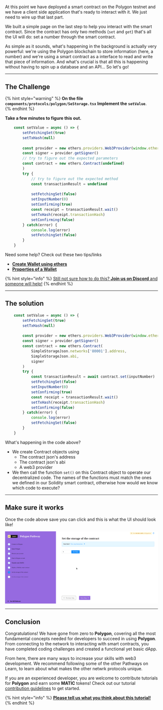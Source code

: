 # 

At this point we have deployed a smart contract on the Polygon testnet and we have a client side application that's ready to interact with it. We just need to wire up that last part.

We built a simple page on the last step to help you interact with the smart contract. Since the contract has only two methods (`set` and `get`) that's all the UI will do: set a number through the smart contract.

As simple as it sounds, what's happening in the background is actually very powerful: we're using the Polygon blockchain to store information (here, a number) and we're using a smart contract as a interface to read and write that piece of information. And what's crucial is that all this is happening without having to spin up a database and an API... So let's go!

-------------------------------------

## The Challenge

{% hint style="warning" %}
**On the file `components/protocols/polygon/SeStorage.tsx` Implement the `setValue`**.    
{% endhint %}

**Take a few minutes to figure this out.**

```typescript
	const setValue = async () => {
		setFetchingSet(true)
		setTxHash(null)
	
		const provider = new ethers.providers.Web3Provider(window.ethereum)
		const signer = provider.getSigner()
		// try to figure out the expected parameters
		const contract = new ethers.Contract(undefined)
		)
		try {
			// try to figure out the expected method 
			const transactionResult = undefined

			setFetchingSet(false)
			setInputNumber(0)
			setConfirming(true)
			const receipt = transactionResult.wait()
			setTxHash(receipt.transactionHash)
			setConfirming(false)
		} catch(error) {
			console.log(error)
			setFetchingSet(false)
		}
	}
```



Need some help? Check out these two tips/links  
* [**Create Wallet using ethers**](https://docs.ethers.io/v5/api/signer/#Wallet) 
* [**Properties of a Wallet**](https://docs.ethers.io/v5/api/signer/#Wallet--properties) 

{% hint style="info" %}
[Still not sure how to do this? **Join us on Discord** and someone will help!](https://discord.gg/fszyM7K)
{% endhint %}

-------------------------------------

## The solution

```typescript
	const setValue = async () => {
		setFetchingSet(true)
		setTxHash(null)
	
		const provider = new ethers.providers.Web3Provider(window.ethereum)
		const signer = provider.getSigner()
		const contract = new ethers.Contract(
			SimpleStorageJson.networks['80001'].address,
			SimpleStorageJson.abi,
			signer
		)
		try {
			const transactionResult = await contract.set(inputNumber)
			setFetchingSet(false)
			setInputNumber(0)
			setConfirming(true)
			const receipt = transactionResult.wait()
			setTxHash(receipt.transactionHash)
			setConfirming(false)
		} catch(error) {
			console.log(error)
			setFetchingSet(false)
		}
	}
```

What's happening in the code above?

* We create Contract objects using
  * The contract json's address
  * The contract json's abi
  * A web3 provider
* We then call the function `set()` on this Contract object to operate our decentralized code. The names of the functions must match the ones we defined in our Solidity smart contract, otherwise how would we know which code to execute? 

-----------------------------

## Make sure it works

Once the code above save you can click and this is what the UI should look like!

![](../../../.gitbook/assets/polygon-setter-v2.gif)

-------------------------------------

## Conclusion

Congratulations! We have gone from zero to **Polygon**, covering all the most fundamental concepts needed for developers to succeed in using **Polygon**. From connecting to the network to interacting with smart contracts, you have completed coding challenges and created a functional yet basic dApp.   
  
From here, there are many ways to increase your skills with web3 development. We recommend following some of the other Pathways on Learn, to learn about what makes the other netwrk protocols unique.

If you are an experienced developer, you are welcome to contribute tutorials for **Polygon** and earn some **MATIC** tokens! Check out our tutorial [contribution guidelines](../../../other/tutorial-guidelines/) to get started.

{% hint style="info" %}
[**Please tell us what you think about this tutorial!**](https://docs.google.com/forms/d/e/1FAIpQLSc9taxobvDSdXprMEFhCXgfcwS_oA-lu-nbQdYEW6c57Ie6qg/viewform?usp=sf_link)
{% endhint %}
